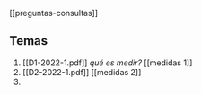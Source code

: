 [[preguntas-consultas]] 

## Temas
1. [[D1-2022-1.pdf]] _qué es medir?_ [[medidas 1]]
2. [[D2-2022-1.pdf]] [[medidas 2]]
3. 
